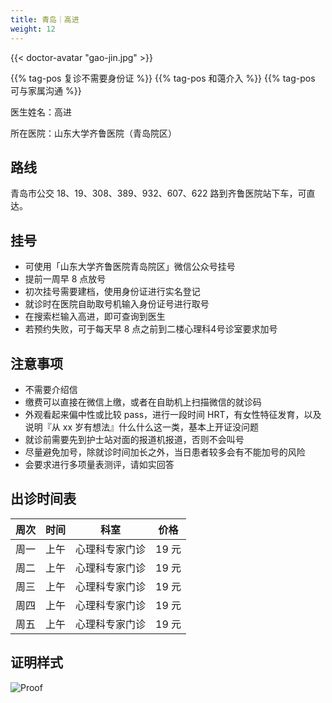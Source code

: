 ```yaml
---
title: 青岛｜高进
weight: 12
---
```


{{< doctor-avatar "gao-jin.jpg" >}}

 {{% tag-pos 复诊不需要身份证 %}} {{% tag-pos 和蔼介入 %}} {{% tag-pos 可与家属沟通 %}}

医生姓名：高进

所在医院：山东大学齐鲁医院（青岛院区）

## 路线

青岛市公交 18、19、308、389、932、607、622 路到齐鲁医院站下车，可直达。

## 挂号

- 可使用「山东大学齐鲁医院青岛院区」微信公众号挂号
- 提前一周早 8 点放号
- 初次挂号需要建档，使用身份证进行实名登记
- 就诊时在医院自助取号机输入身份证号进行取号
- 在搜索栏输入高进，即可查询到医生
- 若预约失败，可于每天早 8 点之前到二楼心理科4号诊室要求加号

## 注意事项

- 不需要介绍信
- 缴费可以直接在微信上缴，或者在自助机上扫描微信的就诊码
- 外观看起来偏中性或比较 pass，进行一段时间 HRT，有女性特征发育，以及说明『从 xx 岁有想法』什么什么这一类，基本上开证没问题
- 就诊前需要先到护士站对面的报道机报道，否则不会叫号
- 尽量避免加号，除就诊时间加长之外，当日患者较多会有不能加号的风险
- 会要求进行多项量表测评，请如实回答

## 出诊时间表

| 周次 | 时间 | 科室 | 价格 |
| :---: | :---: | :---: | :---: |
| 周一 | 上午 | 心理科专家门诊 | 19 元 |
| 周二 | 上午 | 心理科专家门诊 | 19 元 |
| 周三 | 上午 | 心理科专家门诊 | 19 元 |
| 周四 | 上午 | 心理科专家门诊 | 19 元 |
| 周五 | 上午 | 心理科专家门诊 | 19 元 |

## 证明样式

![Proof](/images/doctor/proof/gao-jin.jpg)
